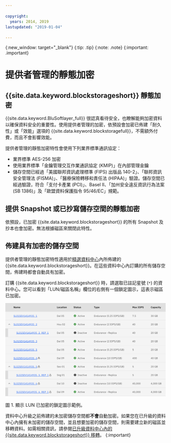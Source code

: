 ```yaml
---

copyright:
  years: 2014, 2019
lastupdated: "2019-01-04"

---
```

{:new_window: target="_blank"}
{:tip: .tip}
{:note: .note}
{:important: .important}

# 提供者管理的靜態加密

## {{site.data.keyword.blockstorageshort}} 靜態加密

{{site.data.keyword.BluSoftlayer_full}} 很認真看待安全，也瞭解能夠加密資料以確保資料安全的重要性。使用提供者管理的加密，依預設會加密已佈建「耐久性」或「效能」選項的 {{site.data.keyword.blockstoragefull}}，不需額外付費，而且不會影響效能。

提供者管理的靜態加密特性會使用下列業界標準通訊協定：

* 業界標準 AES-256 加密
* 使用業界標準「金鑰管理交互作業通訊協定 (KMIP)」在內部管理金鑰
* 儲存空間已經過「美國聯邦資訊處理標準 (FIPS) 出版品 140-2」、「聯邦資訊安全管理法 (FISMA)」、「醫療保險轉移和責任法 (HIPAA)」驗證。儲存空間已經過驗證，符合「支付卡產業 (PCI)」、Basel II、「加州安全違反資訊行為法案 (SB 1386)」及「歐盟資料保護指令 95/46/EC」規範。

## 提供 Snapshot 或已抄寫儲存空間的靜態加密  

依預設，已加密 {{site.data.keyword.blockstorageshort}} 的所有 Snapshot 及抄本也會加密。無法根據磁區來關閉此特性。

## 佈建具有加密的儲存空間

提供者管理的靜態加密特性適用於[精選資料中心](new-ibm-block-and-file-storage-location-and-features.html)內所佈建的 {{site.data.keyword.blockstorageshort}}。在這些資料中心內訂購的所有儲存空間，佈建時都會自動具有加密。

訂購 {{site.data.keyword.blockstorageshort}} 時，請選取已註記星號 (`*`) 的資料中心。您可以看到「LUN/磁區名稱」欄位的右側有一個鎖定圖示，這表示磁區已加密。

![鎖定圖示表示 LUN 已加密](/images/encryptedstorage.png)
<caption>圖 1. 顯示 LUN 已加密的鎖定圖示範例。</caption>



資料中心升級之前佈建的未加密儲存空間都**不會**自動加密。如果您在已升級的資料中心內擁有未加密的儲存空間，並且想要加密的儲存空間，則需要建立新的磁區並移轉資料。如需相關資訊，請參閱[已升級資料中心內的 {{site.data.keyword.blockstorageshort}} 移轉](migrate-block-storage-encrypted-block-storage.html)。
{:important}
